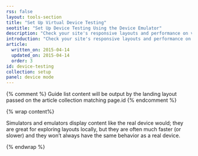 ```yaml
---
rss: false
layout: tools-section
title: "Set Up Virtual Device Testing"
seotitle: "Set Up Device Testing Using the Device Emulator"
description: "Check your site's responsive layouts and performance on virtual devices."
introduction: "Check your site's responsive layouts and performance on virtual devices."
article:
  written_on: 2015-04-14
  updated_on: 2015-04-14
  order: 3
id: device-testing
collection: setup
panel: device mode
---
```


{% comment %}
Guide list content will be output by the landing layout passed on the article collection matching page.id
{% endcomment %}

{% wrap content%}

Simulators and emulators display content like the real device would; they are great for
exploring layouts locally, but they are often much faster (or slower) and they won’t
always have the same behavior as a real device.

{% endwrap %}
